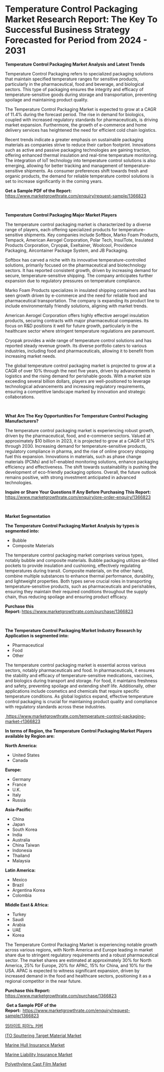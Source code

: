 <p><h1>Temperature Control Packaging Market Research Report: The Key To Successful Business Strategy Forecasted for Period from 2024 - 2031</h1></p><p><strong>Temperature Control Packaging Market Analysis and Latest Trends</strong></p>
<p><p>Temperature Control Packaging refers to specialized packaging solutions that maintain specified temperature ranges for sensitive products, particularly in the pharmaceutical, food and beverage, and biological sectors. This type of packaging ensures the integrity and efficacy of temperature-sensitive goods during storage and transportation, preventing spoilage and maintaining product quality.</p><p>The Temperature Control Packaging Market is expected to grow at a CAGR of 11.4% during the forecast period. The rise in demand for biologics, coupled with increased regulatory standards for pharmaceuticals, is driving market expansion. Furthermore, the growth of e-commerce and home delivery services has heightened the need for efficient cold chain logistics. </p><p>Recent trends indicate a greater emphasis on sustainable packaging materials as companies strive to reduce their carbon footprint. Innovations such as active and passive packaging technologies are gaining traction, offering enhanced thermal insulation and real-time temperature monitoring. The integration of IoT technology into temperature control solutions is also emerging, allowing for better tracking and management of temperature-sensitive shipments. As consumer preferences shift towards fresh and organic products, the demand for reliable temperature control solutions is set to increase significantly in the coming years.</p></p>
<p><strong>Get a Sample PDF of the Report:&nbsp;</strong> <a href="https://www.marketgrowthrate.com/enquiry/request-sample/1366823">https://www.marketgrowthrate.com/enquiry/request-sample/1366823</a></p>
<p>&nbsp;</p>
<p><strong>Temperature Control Packaging Major Market Players</strong></p>
<p><p>The temperature control packaging market is characterized by a diverse range of players, each offering specialized products for temperature-sensitive shipments. Key companies include Softbox, Marko Foam Products, Tempack, American Aerogel Corporation, Polar Tech, InsulTote, Insulated Products Corporation, Cryopak, Exeltainer, Woolcool, Providence Packaging, Aircontainer Package System, and JB Packaging. </p><p>Softbox has carved a niche with its innovative temperature-controlled solutions, primarily focused on the pharmaceutical and biotechnology sectors. It has reported consistent growth, driven by increasing demand for secure, temperature-sensitive shipping. The company anticipates further expansion due to regulatory pressures on temperature compliance.</p><p>Marko Foam Products specializes in insulated shipping containers and has seen growth driven by e-commerce and the need for reliable food and pharmaceutical transportation. The company is expanding its product line to include environmentally friendly solutions, aligning with market trends.</p><p>American Aerogel Corporation offers highly effective aerogel insulation products, securing contracts with major pharmaceutical companies. Its focus on R&D positions it well for future growth, particularly in the healthcare sector where stringent temperature regulations are paramount.</p><p>Cryopak provides a wide range of temperature control solutions and has reported steady revenue growth. Its diverse portfolio caters to various industries, including food and pharmaceuticals, allowing it to benefit from increasing market needs.</p><p>The global temperature control packaging market is projected to grow at a CAGR of over 10% through the next five years, driven by advancements in logistics and the rising demand for perishable goods. With a market size exceeding several billion dollars, players are well-positioned to leverage technological advancements and increasing regulatory requirements, ensuring a competitive landscape marked by innovation and strategic collaborations.</p></p>
<p>&nbsp;</p>
<p><strong>What Are The Key Opportunities For Temperature Control Packaging Manufacturers?</strong></p>
<p><p>The temperature control packaging market is experiencing robust growth, driven by the pharmaceutical, food, and e-commerce sectors. Valued at approximately $10 billion in 2023, it is projected to grow at a CAGR of 12% through 2030. Increasing demand for temperature-sensitive products, regulatory compliance in pharma, and the rise of online grocery shopping fuel this expansion. Innovations in materials, such as phase change materials (PCMs) and IoT-enabled monitoring solutions, enhance packaging efficiency and effectiveness. The shift towards sustainability is pushing the development of eco-friendly packaging options. Overall, the future outlook remains positive, with strong investment anticipated in advanced technologies.</p></p>
<p><strong>Inquire or Share Your Questions If Any Before Purchasing This Report:</strong> <a href="https://www.marketgrowthrate.com/enquiry/pre-order-enquiry/1366823">https://www.marketgrowthrate.com/enquiry/pre-order-enquiry/1366823</a></p>
<p>&nbsp;</p>
<p><strong>Market Segmentation</strong></p>
<p><strong>The Temperature Control Packaging Market Analysis by types is segmented into:</strong></p>
<p><ul><li>Bubble</li><li>Composite Materials</li></ul></p>
<p><p>The temperature control packaging market comprises various types, notably bubble and composite materials. Bubble packaging utilizes air-filled pockets to provide insulation and cushioning, effectively regulating temperatures during transit. Composite materials, on the other hand, combine multiple substances to enhance thermal performance, durability, and lightweight properties. Both types serve crucial roles in transporting temperature-sensitive products, such as pharmaceuticals and perishables, ensuring they maintain their required conditions throughout the supply chain, thus reducing spoilage and ensuring product efficacy.</p></p>
<p><strong>Purchase this Report:&nbsp;</strong><a href="https://www.marketgrowthrate.com/purchase/1366823">https://www.marketgrowthrate.com/purchase/1366823</a></p>
<p>&nbsp;</p>
<p><strong>The Temperature Control Packaging Market Industry Research by Application is segmented into:</strong></p>
<p><ul><li>Pharmaceutical</li><li>Food</li><li>Other</li></ul></p>
<p><p>The temperature control packaging market is essential across various sectors, notably pharmaceuticals and food. In pharmaceuticals, it ensures the stability and efficacy of temperature-sensitive medications, vaccines, and biologics during transport and storage. For food, it maintains freshness and safety, preventing spoilage and extending shelf life. Additionally, other applications include cosmetics and chemicals that require specific temperature conditions. As global logistics expand, effective temperature control packaging is crucial for maintaining product quality and compliance with regulatory standards across these industries.</p></p>
<p><a href="https://www.marketgrowthrate.com/temperature-control-packaging-market-r1366823">&nbsp;https://www.marketgrowthrate.com/temperature-control-packaging-market-r1366823</a></p>
<p><strong>In terms of Region, the Temperature Control Packaging Market Players available by Region are:</strong></p>
<p>
    <p> <strong> North America: </strong>
        <ul>
            <li>United States</li>
            <li>Canada</li>
        </ul>
        </p> 
    <p> <strong> Europe: </strong>
        <ul>
            <li>Germany</li>
            <li>France</li>
            <li>U.K.</li>
            <li>Italy</li>
            <li>Russia</li>
        </ul>
        </p> 
    <p> <strong> Asia-Pacific: </strong>
        <ul>
            <li>China</li>
            <li>Japan</li>
            <li>South Korea</li>
            <li>India</li>
            <li>Australia</li>
            <li>China Taiwan</li>
            <li>Indonesia</li>
            <li>Thailand</li>
            <li>Malaysia</li>
        </ul>
        </p> 
    <p> <strong> Latin America: </strong>
        <ul>
            <li>Mexico</li>
            <li>Brazil</li>
            <li>Argentina Korea</li>
            <li>Colombia</li>
        </ul>
        </p> 
    <p> <strong> Middle East & Africa: </strong>
        <ul>
            <li>Turkey</li>
            <li>Saudi</li>
            <li>Arabia</li>
            <li>UAE</li>
            <li>Korea</li>
        </ul>
    </p>
    </p>
<p><p>The Temperature Control Packaging Market is experiencing notable growth across various regions, with North America and Europe leading in market share due to stringent regulatory requirements and a robust pharmaceutical sector. The market shares are estimated at approximately 30% for North America, 25% for Europe, 20% for APAC, 15% for China, and 10% for the USA. APAC is expected to witness significant expansion, driven by increased demand in the food and healthcare sectors, positioning it as a regional competitor in the near future.</p></p>
<p><strong>Purchase this Report: </strong><a href="https://www.marketgrowthrate.com/purchase/1366823">https://www.marketgrowthrate.com/purchase/1366823</a></p>
<p>&nbsp;<strong>Get a Sample PDF of the Report:&nbsp;&nbsp;</strong><a href="https://www.marketgrowthrate.com/enquiry/request-sample/1366823">https://www.marketgrowthrate.com/enquiry/request-sample/1366823</a></p>
<p><strong></strong></p>
<p><p><a href="https://medium.com/@cearrahenry142024/%EC%97%85%EB%9D%BC%EC%9D%B4%ED%8A%B8-%ED%94%BC%EC%95%84%EB%85%B8-%EC%BB%A4%EB%B2%84-%EC%8B%9C%EC%9E%A5-2024%EB%85%84%EB%B6%80%ED%84%B0-2031%EB%85%84%EA%B9%8C%EC%A7%80%EC%9D%98-%EA%B8%80%EB%A1%9C%EB%B2%8C-%EC%8B%9C%EC%9E%A5-%ED%86%B5%EC%B0%B0%EB%A0%A5%EA%B3%BC-%ED%8C%90%EB%A7%A4-%EC%B6%94%EC%84%B8-0dc3db077faf?postPublishedType=repub">업라이트 피아노 커버</a></p><p><a href="https://github.com/ashepherd82/Market-Research-Report-List-6/blob/main/ito-sputtering-target-material-market.md">ITO Sputtering Target Material Market</a></p><p><a href="https://www.linkedin.com/pulse/marine-hull-insurance-market-investigation-industry-evolution-8pvlf?trackingId=fE62JwwxQ1qDDaz7hz8liA%3D%3D">Marine Hull Insurance Market</a></p><p><a href="https://www.linkedin.com/pulse/comprehensive-analysis-global-marine-liability-insurance-market-btqhf?trackingId=WnRvbJmmTpOTDyegYzcS2A%3D%3D">Marine Liability Insurance Market</a></p><p><a href="https://issuu.com/reportprime-2/docs/polyethylene-cast-film-market-size-_da5c2aa44e7000">Polyethylene Cast Film Market</a></p></p>